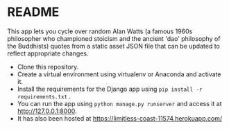 # README

This app lets you cycle over random Alan Watts (a famous 1960s philosopher who championed stoicism and the ancient 'dao' philosophy of the Buddhists) quotes from a static asset JSON file that can be updated to reflect appropriate changes.

- Clone this repository.
- Create a virtual environment using virtualenv or Anaconda and activate it.
- Install the requirements for the Django app using `pip install -r requirements.txt` .
- You can run the app using `python manage.py runserver` and access it at http://127.0.0.1:8000.
- It has also been hosted at https://limitless-coast-11574.herokuapp.com/

